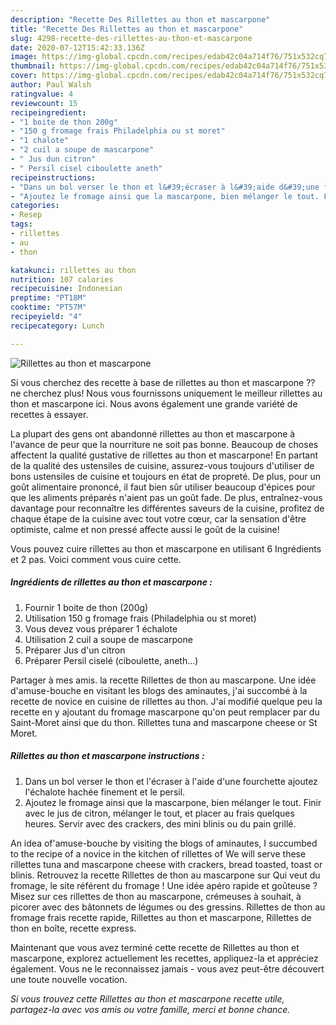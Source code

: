 ```yaml
---
description: "Recette Des Rillettes au thon et mascarpone"
title: "Recette Des Rillettes au thon et mascarpone"
slug: 4298-recette-des-rillettes-au-thon-et-mascarpone
date: 2020-07-12T15:42:33.136Z
image: https://img-global.cpcdn.com/recipes/edab42c04a714f76/751x532cq70/rillettes-au-thon-et-mascarpone-photo-principale-de-la-recette.jpg
thumbnail: https://img-global.cpcdn.com/recipes/edab42c04a714f76/751x532cq70/rillettes-au-thon-et-mascarpone-photo-principale-de-la-recette.jpg
cover: https://img-global.cpcdn.com/recipes/edab42c04a714f76/751x532cq70/rillettes-au-thon-et-mascarpone-photo-principale-de-la-recette.jpg
author: Paul Walsh
ratingvalue: 4
reviewcount: 15
recipeingredient:
- "1 boite de thon 200g"
- "150 g fromage frais Philadelphia ou st moret"
- "1 chalote"
- "2 cuil a soupe de mascarpone"
- " Jus dun citron"
- " Persil cisel ciboulette aneth"
recipeinstructions:
- "Dans un bol verser le thon et l&#39;écraser à l&#39;aide d&#39;une fourchette ajoutez l&#39;échalote hachée finement et le persil."
- "Ajoutez le fromage ainsi que la mascarpone, bien mélanger le tout. Finir avec le jus de citron, mélanger le tout, et placer au frais quelques heures. Servir avec des crackers, des mini blinis ou du pain grillé."
categories:
- Resep
tags:
- rillettes
- au
- thon

katakunci: rillettes au thon 
nutrition: 107 calories
recipecuisine: Indonesian
preptime: "PT18M"
cooktime: "PT57M"
recipeyield: "4"
recipecategory: Lunch

---
```



![Rillettes au thon et mascarpone](https://img-global.cpcdn.com/recipes/edab42c04a714f76/751x532cq70/rillettes-au-thon-et-mascarpone-photo-principale-de-la-recette.jpg)

Si vous cherchez des recette à base de rillettes au thon et mascarpone ?? ne cherchez plus! Nous vous fournissons uniquement le meilleur rillettes au thon et mascarpone ici. Nous avons également une grande variété de recettes à essayer.

La plupart des gens ont abandonné rillettes au thon et mascarpone à l'avance de peur que la nourriture ne soit pas bonne. Beaucoup de choses affectent la qualité gustative de rillettes au thon et mascarpone! En partant de la qualité des ustensiles de cuisine, assurez-vous toujours d'utiliser de bons ustensiles de cuisine et toujours en état de propreté. De plus, pour un goût alimentaire prononcé, il faut bien sûr utiliser beaucoup d'épices pour que les aliments préparés n'aient pas un goût fade. De plus, entraînez-vous davantage pour reconnaître les différentes saveurs de la cuisine, profitez de chaque étape de la cuisine avec tout votre cœur, car la sensation d'être optimiste, calme et non pressé affecte aussi le goût de la cuisine!

<!--inarticleads1-->

Vous pouvez cuire rillettes au thon et mascarpone en utilisant 6 Ingrédients et 2 pas. Voici comment vous cuire cette.

##### Ingrédients de rillettes au thon et mascarpone :

1. Fournir 1 boite de thon (200g)
1. Utilisation 150 g fromage frais (Philadelphia ou st moret)
1. Vous devez vous préparer 1 échalote
1. Utilisation 2 cuil a soupe de mascarpone
1. Préparer  Jus d&#39;un citron
1. Préparer  Persil ciselé (ciboulette, aneth...)


Partager à mes amis. la recette Rillettes de thon au mascarpone. Une idée d&#39;amuse-bouche en visitant les blogs des aminautes, j&#39;ai succombé à la recette de novice en cuisine de rillettes au thon. J&#39;ai modifié quelque peu la recette en y ajoutant du fromage mascarpone qu&#39;on peut remplacer par du Saint-Moret ainsi que du thon. Rillettes tuna and mascarpone cheese or St Moret. 

<!--inarticleads2-->

##### Rillettes au thon et mascarpone instructions :

1. Dans un bol verser le thon et l&#39;écraser à l&#39;aide d&#39;une fourchette ajoutez l&#39;échalote hachée finement et le persil.
1. Ajoutez le fromage ainsi que la mascarpone, bien mélanger le tout. Finir avec le jus de citron, mélanger le tout, et placer au frais quelques heures. Servir avec des crackers, des mini blinis ou du pain grillé.


An idea of&#39;amuse-bouche by visiting the blogs of aminautes, I succumbed to the recipe of a novice in the kitchen of rillettes of We will serve these rillettes tuna and mascarpone cheese with crackers, bread toasted, toast or blinis. Retrouvez la recette Rillettes de thon au mascarpone sur Qui veut du fromage, le site référent du fromage ! Une idée apéro rapide et goûteuse ? Misez sur ces rillettes de thon au mascarpone, crémeuses à souhait, à picorer avec des bâtonnets de légumes ou des gressins. Rillettes de thon au fromage frais recette rapide, Rillettes au thon et mascarpone, Rillettes de thon en boîte, recette express. 

<!--inarticleads1-->

<p>
Maintenant que vous avez terminé cette recette de Rillettes au thon et mascarpone, explorez actuellement les recettes, appliquez-la et appréciez également. Vous ne le reconnaissez jamais - vous avez peut-être découvert une toute nouvelle vocation.
</p>

<p>
<i>Si vous trouvez cette Rillettes au thon et mascarpone recette utile, partagez-la avec vos amis ou votre famille, merci et bonne chance.</i>
</p>
